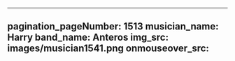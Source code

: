 ------
pagination_pageNumber: 1513
musician_name: Harry
band_name: Anteros
img_src: images/musician1541.png
onmouseover_src: 
------